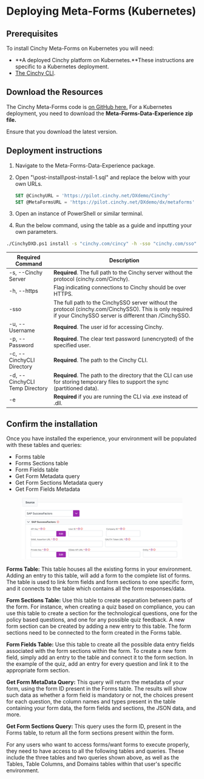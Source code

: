 # Deploying Meta-Forms (Kubernetes)

## Prerequisites

To install Cinchy Meta-Forms on Kubernetes you will need:

- **A deployed Cinchy platform on Kubernetes.**These instructions are specific to a Kubernetes deployment.
- [The Cinchy CLI](https://cli.docs.cinchy.com/connections-installation-guide/v5-connections-and-cli-installation-guide#3.-running-the-cli).

## Download the Resources

The Cinchy Meta-Forms code is [on GitHub here.](https://github.com/cinchy-co/meta-releases/tree/main/Meta-Forms) For a Kubernetes deployment, you need to download the **Meta-Forms-Data-Experience zip file.**

Ensure that you download the latest version.

## Deployment instructions

1. Navigate to the Meta-Forms-Data-Experience package.
2. Open "\post-install\post-install-1.sql" and replace the below with your own URLs.

   ```sql
   SET @CinchyURL = 'https://pilot.cinchy.net/DXdemo/Cinchy'
   SET @MetaFormsURL = 'https://pilot.cinchy.net/DXdemo/dx/metaforms'
   ```

3. Open an instance of PowerShell or similar terminal.
4. Run the below command, using the table as a guide and inputting your own parameters.

```bash
./CinchyDXD.ps1 install -s "cinchy.com/cincy" -h -sso "cinchy.com/sso" -u user -p pass -c "C:\Users\Downloads\Cinchy Connections v5.5.3\Cinchy Connections CLI\Cinchy Connections CLI (win-x64)" -d "C:\sometempdirectory" -e
```

<!-- vale off -->

| Required Command               | Description                                                                                                                                                     |
| ------------------------------ | --------------------------------------------------------------------------------------------------------------------------------------------------------------- |
| -s, --Cinchy Server            | **Required**. The full path to the Cinchy server without the protocol (cinchy.com/Cinchy).                                                                      |
| -h, --https                    | Flag indicating connections to Cinchy should be over HTTPS.                                                                                                     |
| -sso                           | The full path to the CinchySSO server without the protocol (cinchy.com/CinchySSO). This is only required if your CinchySSO server is different than /CinchySSO. |
| -u, --Username                 | **Required**. The user id for accessing Cinchy.                                                                                                                 |
| -p, --Password                 | **Required**. The clear text password (unencrypted) of the specified user.                                                                                      |
| -c, --CinchyCLI Directory      | **Required**. The path to the Cinchy CLI.                                                                                                                       |
| -d, --CinchyCLI Temp Directory | **Required**. The path to the directory that the CLI can use for storing temporary files to support the sync (partitioned data).                                |
| -e                             | **Required** if you are running the CLI via .exe instead of .dll.                                                                                               |

<!-- vale on -->

## Confirm the installation

Once you have installed the experience, your environment will be populated with these tables and queries:

- Forms table
- Forms Sections table
- Form Fields table
- Get Form Metadata query
- Get Form Sections Metadata query
- Get Form Fields Metadata

<figure><img src="../../.gitbook/assets/image (213).png" alt=""><figcaption></figcaption></figure>

**Forms Table:** This table houses all the existing forms in your environment. Adding an entry to this table, will add a form to the complete list of forms. The table is used to link form fields and form sections to one specific form, and it connects to the table which contains all the form responses/data.

**Form Sections Table:** Use this table to create separation between parts of the form. For instance, when creating a quiz based on compliance, you can use this table to create a section for the technological questions, one for the policy based questions, and one for any possible quiz feedback. A new form section can be created by adding a new entry to this table. The form sections need to be connected to the form created in the Forms table.

**Form Fields Table:** Use this table to create all the possible data entry fields associated with the form sections within the form. To create a new form field, simply add an entry to the table and connect it to the form section. In the example of the quiz, add an entry for every question and link it to the appropriate form section.

**Get Form MetaData Query:** This query will return the metadata of your form, using the form ID present in the Forms table. The results will show such data as whether a form field is mandatory or not, the choices present for each question, the column names and types present in the table containing your form data, the form fields and sections, the JSON data, and more.

**Get Form Sections Query:** This query uses the form ID, present in the Forms table, to return all the form sections present within the form.

For any users who want to access forms/want forms to execute properly, they need to have access to all the following tables and queries. These include the three tables and two queries shown above, as well as the Tables, Table Columns, and Domains tables within that user's specific environment.
